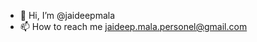- 👋 Hi, I’m @jaideepmala
- 📫 How to reach me jaideep.mala.personel@gmail.com

<!---
jaideepmala/jaideepmala is a ✨ special ✨ repository because its `README.md` (this file) appears on your GitHub profile.
You can click the Preview link to take a look at your changes.
--->
